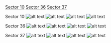 [Sector 10](#sector10)
[Sector 36](#sector36)
[Sector 37](#sector37)

<a name = "sector10"></a>
Sector 10
![alt text](/images/WASP-171_Sector_10/WASP-171_Sector_10_a_TimeSeries.png)
![alt text](/images/WASP-171_Sector_10/WASP-171_Sector_10_b_FoldedLightCurve.png)
![alt text](/images/WASP-171_Sector_10/WASP-171_Sector_10_b_IndividualTransitsWithFit.png)
![alt text](/images/WASP-171_Sector_10/WASP-171_Sector_10_c_TimingResiduals.png)

<a name = "sector36"></a>
Sector 36
![alt text](/images/WASP-171_Sector_36/WASP-171_Sector_36_a_TimeSeries.png)
![alt text](/images/WASP-171_Sector_36/WASP-171_Sector_36_b_FoldedLightCurve.png)
![alt text](/images/WASP-171_Sector_36/WASP-171_Sector_36_b_IndividualTransitsWithFit.png)
![alt text](/images/WASP-171_Sector_36/WASP-171_Sector_36_c_TimingResiduals.png)

<a name = "sector37"></a>
Sector 37
![alt text](/images/WASP-171_Sector_37/WASP-171_Sector_37_a_TimeSeries.png)
![alt text](/images/WASP-171_Sector_37/WASP-171_Sector_37_b_FoldedLightCurve.png)
![alt text](/images/WASP-171_Sector_37/WASP-171_Sector_37_b_IndividualTransitsWithFit.png)
![alt text](/images/WASP-171_Sector_37/WASP-171_Sector_37_c_TimingResiduals.png)

